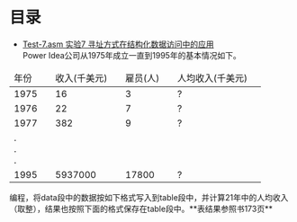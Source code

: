 # 目录

- [Test-7.asm 实验7 寻址方式在结构化数据访问中的应用](https://github.com/tongso/masm-study/blob/main/Chapter-8/Test-7.asm) <br/>
   Power Idea公司从1975年成立一直到1995年的基本情况如下。<br>
<table>
<thead>
    <td>年份<td>
    <td>收入(千美元)<td>
    <td>雇员(人)<td>
    <td>人均收入(千美元)<td>
</thead>
<tr>
    <td>1975<td>
    <td>16<td>
    <td>3<td>
    <td>?<td>
<tr>
<tr>
    <td>1976<td>
    <td>22<td>
    <td>7<td>
    <td>?<td>
<tr>
<tr>
    <td>1977<td>
    <td>382<td>
    <td>9<td>
    <td>?<td>
<tr>
<tr>
    <td>.<br>.<br>.<td>
    <td><td>
    <td><td>
    <td><td>
<tr>
<tr>
    <td>1995<td>
    <td>5937000<td>
    <td>17800<td>
    <td>?<td>
<tr>
</table>
编程，将data段中的数据按如下格式写入到table段中，并计算21年中的人均收入（取整），结果也按照下面的格式保存在table段中。**表结果参照书173页**
